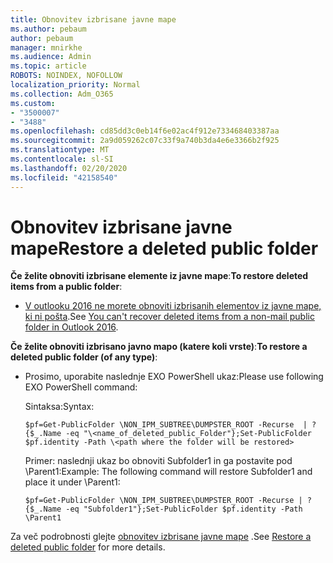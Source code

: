 ```yaml
---
title: Obnovitev izbrisane javne mape
ms.author: pebaum
author: pebaum
manager: mnirkhe
ms.audience: Admin
ms.topic: article
ROBOTS: NOINDEX, NOFOLLOW
localization_priority: Normal
ms.collection: Adm_O365
ms.custom:
- "3500007"
- "3488"
ms.openlocfilehash: cd85dd3c0eb14f6e02ac4f912e733468403387aa
ms.sourcegitcommit: 2a9d059262c07c33f9a740b3da4e6e3366b2f925
ms.translationtype: MT
ms.contentlocale: sl-SI
ms.lasthandoff: 02/20/2020
ms.locfileid: "42158540"
---
```

# <a name="restore-a-deleted-public-folder"></a><span data-ttu-id="f62c3-102">Obnovitev izbrisane javne mape</span><span class="sxs-lookup"><span data-stu-id="f62c3-102">Restore a deleted public folder</span></span>

<span data-ttu-id="f62c3-103">**Če želite obnoviti izbrisane elemente iz javne mape**:</span><span class="sxs-lookup"><span data-stu-id="f62c3-103">**To restore deleted items from a public folder**:</span></span>

- <span data-ttu-id="f62c3-104">[V outlooku 2016 ne morete obnoviti izbrisanih elementov iz javne mape, ki ni pošta](https://aka.ms/pfrec).</span><span class="sxs-lookup"><span data-stu-id="f62c3-104">See [You can't recover deleted items from a non-mail public folder in Outlook 2016](https://aka.ms/pfrec).</span></span>
 
<span data-ttu-id="f62c3-105">**Če želite obnoviti izbrisano javno mapo (katere koli vrste)**:</span><span class="sxs-lookup"><span data-stu-id="f62c3-105">**To restore a deleted public folder (of any type)**:</span></span> 

- <span data-ttu-id="f62c3-106">Prosimo, uporabite naslednje EXO PowerShell ukaz:</span><span class="sxs-lookup"><span data-stu-id="f62c3-106">Please use following EXO PowerShell command:</span></span>

    <span data-ttu-id="f62c3-107">Sintaksa:</span><span class="sxs-lookup"><span data-stu-id="f62c3-107">Syntax:</span></span>

     `$pf=Get-PublicFolder \NON_IPM_SUBTREE\DUMPSTER_ROOT -Recurse  | ?{$_.Name -eq "\<name_of_deleted_public_Folder"};Set-PublicFolder $pf.identity -Path \<path where the folder will be restored>`

    <span data-ttu-id="f62c3-108">Primer: naslednji ukaz bo obnoviti Subfolder1 in ga postavite pod \Parent1:</span><span class="sxs-lookup"><span data-stu-id="f62c3-108">Example: The following command will restore Subfolder1 and place it under \Parent1:</span></span>

    `$pf=Get-PublicFolder \NON_IPM_SUBTREE\DUMPSTER_ROOT -Recurse | ?{$_.Name -eq "Subfolder1"};Set-PublicFolder $pf.identity -Path \Parent1`

<span data-ttu-id="f62c3-109">Za več podrobnosti glejte [obnovitev izbrisane javne mape](https://docs.microsoft.com/exchange/collaboration-exo/public-folders/restore-deleted-public-folder) .</span><span class="sxs-lookup"><span data-stu-id="f62c3-109">See [Restore a deleted public folder](https://docs.microsoft.com/exchange/collaboration-exo/public-folders/restore-deleted-public-folder) for more details.</span></span>
